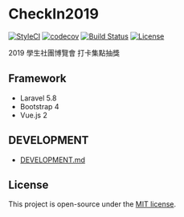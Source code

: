 # CheckIn2019
[![StyleCI](https://github.styleci.io/repos/96743786/shield)](https://github.styleci.io/repos/96743786)
[![codecov](https://codecov.io/gh/HackerSir/CheckIn/branch/master/graph/badge.svg)](https://codecov.io/gh/HackerSir/CheckIn)
[![Build Status](https://api.travis-ci.org/HackerSir/CheckIn.svg)](https://travis-ci.org/HackerSir/CheckIn)
[![License](https://img.shields.io/github/license/HackerSir/CheckIn.svg)](https://raw.githubusercontent.com/HackerSir/CheckIn/master/LICENSE)

2019 學生社團博覽會 打卡集點抽獎

## Framework
- Laravel 5.8
- Bootstrap 4
- Vue.js 2

## DEVELOPMENT
* [DEVELOPMENT.md](DEVELOPMENT.md)

## License
This project is open-source under the [MIT license](http://opensource.org/licenses/MIT).
